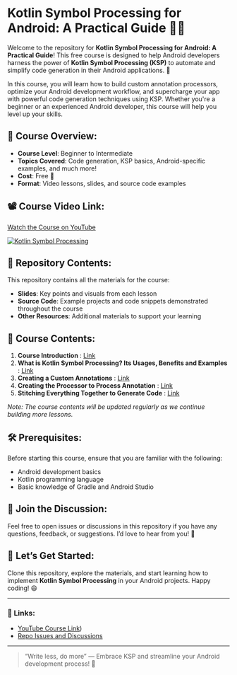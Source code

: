 # Kotlin Symbol Processing for Android: A Practical Guide 📱🔧

Welcome to the repository for **Kotlin Symbol Processing for Android: A Practical Guide**! This free course is designed to help Android developers harness the power of **Kotlin Symbol Processing (KSP)** to automate and simplify code generation in their Android applications. 🚀

In this course, you will learn how to build custom annotation processors, optimize your Android development workflow, and supercharge your app with powerful code generation techniques using KSP. Whether you're a beginner or an experienced Android developer, this course will help you level up your skills.

## 🚨 Course Overview:
- **Course Level**: Beginner to Intermediate  
- **Topics Covered**: Code generation, KSP basics, Android-specific examples, and much more!  
- **Cost**: Free 🎉  
- **Format**: Video lessons, slides, and source code examples

## 📽️ Course Video Link:
[Watch the Course on YouTube](https://www.youtube.com/watch?v=j6bRayP2L7M&list=PLk7v1Z2rk4hgFBNhnNWrdVxS16TT28Hev)

<a target="_blank" href="https://www.youtube.com/watch?v=j6bRayP2L7M&list=PLk7v1Z2rk4hgFBNhnNWrdVxS16TT28Hev"><img src="https://github.com/user-attachments/assets/8acc01e4-161c-484b-be7b-5828365a001d" alt="Kotlin Symbol Processing" title="Kotlin Symbol Processing" /></a>

## 📂 Repository Contents:
This repository contains all the materials for the course:
- **Slides**: Key points and visuals from each lesson
- **Source Code**: Example projects and code snippets demonstrated throughout the course
- **Other Resources**: Additional materials to support your learning

## 📑 Course Contents:
1. **Course Introduction** : [Link](https://youtu.be/j6bRayP2L7M?si=rc9iTWqCzex1w2tV)
2. **What is Kotlin Symbol Processing? Its Usages, Benefits and Examples** : [Link](https://youtu.be/2JozQfw1Iz0?si=3bLskOCiymCz_Wyt)
3. **Creating a Custom Annotations** : [Link](https://youtu.be/U2lghnMI4Ug?si=ZA4qk4Bjhab1ywDN)
4. **Creating the Processor to Process Annotation** : [Link](https://youtu.be/Gn5PrNTmpSc?si=0nqTsq50YfoW82M4)
5. **Stitching Everything Together to Generate Code** : [Link](https://youtu.be/8crIJeJGqfY?si=1ShF70kM1OsHB2ne)

*Note: The course contents will be updated regularly as we continue building more lessons.*

## 🛠️ Prerequisites:
Before starting this course, ensure that you are familiar with the following:
- Android development basics
- Kotlin programming language
- Basic knowledge of Gradle and Android Studio

## 💬 Join the Discussion:
Feel free to open issues or discussions in this repository if you have any questions, feedback, or suggestions. I’d love to hear from you! 🤝

## 🚀 Let’s Get Started:
Clone this repository, explore the materials, and start learning how to implement **Kotlin Symbol Processing** in your Android projects. Happy coding! 😄

---

### 🔗 Links:
- [YouTube Course Link](https://www.youtube.com/watch?v=j6bRayP2L7M&list=PLk7v1Z2rk4hgFBNhnNWrdVxS16TT28Hev))
- [Repo Issues and Discussions](https://github.com/yourusername/repo-name/issues)

---

> “Write less, do more” — Embrace KSP and streamline your Android development process! 🌟
